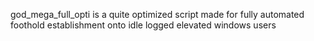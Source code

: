 god_mega_full_opti is a quite optimized script made for fully automated foothold establishment onto idle logged elevated windows users
